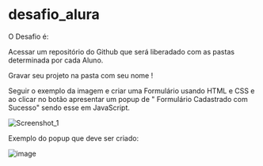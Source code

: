 # desafio_alura
O Desafio é:

Acessar um repositório do Github que será liberadado com as pastas determinada por cada Aluno.

Gravar seu projeto na pasta com seu nome !

Seguir o exemplo da imagem e criar uma Formulário usando HTML e CSS e ao clicar no botão apresentar um popup de " Formulário Cadastrado com Sucesso" sendo esse em JavaScript.

![Screenshot_1](https://user-images.githubusercontent.com/102676439/167458186-042de6dc-1110-485b-ba8c-33d74d2cc069.png)
 
 Exemplo do popup que deve ser criado:
 
![image](https://user-images.githubusercontent.com/102676439/167458465-92ebbbf8-dba0-40ee-8f01-154d2a4b86a2.png)

